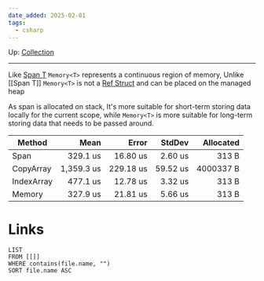```yaml
---
date_added: 2025-02-01
tags:
  - csharp
---
```

Up: [Collection](Collection.md)
___
 Like [Span T](Span%20T.md) `Memory<T>` represents a continuous region of memory, Unlike [[Span T]]  `Memory<T>` is not a [Ref Struct](Ref%20Struct.md) and can be placed on the managed heap

As span is allocated on stack, It's more suitable for short-term storing  data locally for the current scope, while `Memory<T>` is more suitable for long-term storing data that needs to be passed around.

| Method     | Mean       | Error     | StdDev   | Allocated |
|----------- |-----------:|----------:|---------:|----------:|
| Span       |   329.1 us |  16.80 us |  2.60 us |     313 B |
| CopyArray  | 1,359.3 us | 229.18 us | 59.52 us | 4000337 B |
| IndexArray |   477.1 us |  12.78 us |  3.32 us |     313 B |
| Memory     |   327.9 us |  21.81 us |  5.66 us |     313 B |

# Links
```dataview
LIST
FROM [[]]
WHERE contains(file.name, "")
SORT file.name ASC
```
